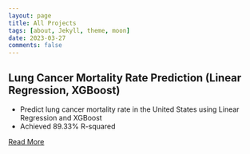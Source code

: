 ```yaml
---
layout: page
title: All Projects
tags: [about, Jekyll, theme, moon]
date: 2023-03-27
comments: false
---
```


## Lung Cancer Mortality Rate Prediction (Linear Regression, XGBoost)
- Predict lung cancer mortality rate in the United States using Linear Regression and XGBoost
- Achieved 89.33% R-squared


[Read More](https://github.com/xup65k6t6/Lung-Cancer-Mortality-Rate-Prediction)
<!--  Link to another page-->
<!-- [Read More](https://github.com/xup65k6t6/Lung-Cancer-Mortality-Rate-Prediction) -->
